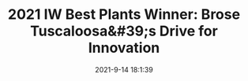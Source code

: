 ---
"title": "2021 IW Best Plants Winner: Brose Tuscaloosa&amp;#39;s Drive for Innovation"
"date": "2021-9-14 18:1:39"
"feed_name": "INDUSTRYWEEK"
"feed_website": "https://www.industryweek.com/"
"feed_rss": "https://www.industryweek.com/__rss/website-scheduled-content.xml?input=%7B%22sectionAlias%22%3A%22home%22%7D"
"link": "https://www.industryweek.com/resources/industryweek-best-plants-awards/article/21173807/leading-with-people-a-new-drive-for-innovation"
"file": "_posts/1-1-2021-16b0521323f5faa0e239a96d284d170ebf5da5c0.md"
"accident": "0"
"drilling": "0"
---